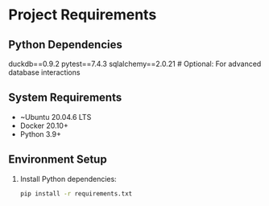 # Project Requirements


## Python Dependencies
duckdb==0.9.2
pytest==7.4.3
sqlalchemy==2.0.21  # Optional: For advanced database interactions

## System Requirements
- ~Ubuntu 20.04.6 LTS
- Docker 20.10+
- Python 3.9+

## Environment Setup
1. Install Python dependencies:
   ```bash
   pip install -r requirements.txt
   ```
